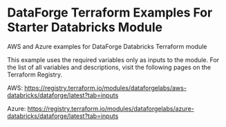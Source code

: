 # DataForge Terraform Examples For Starter Databricks Module
AWS and Azure examples for DataForge Databricks Terraform module

This example uses the required variables only as inputs to the module. For the list of all variables and descriptions, visit the following pages on the Terraform Registry.

AWS: https://registry.terraform.io/modules/dataforgelabs/aws-databricks/dataforge/latest?tab=inputs

Azure: https://registry.terraform.io/modules/dataforgelabs/azure-databricks/dataforge/latest?tab=inputs
